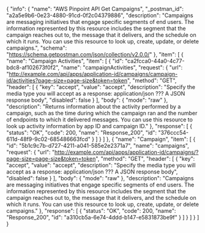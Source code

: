 {
  "info": {
    "name": "AWS Pinpoint API Get Campaigns",
    "_postman_id": "a2a5e9b6-0e23-4880-91cd-0f2c04379886",
    "description": "Campaigns are messaging initiatives that engage specific segments of end users. The information represented by this resource includes the segment that the campaign reaches out to, the message that it delivers, and the schedule on which it runs. You can use this resource to look up, create, update, or delete campaigns.",
    "schema": "https://schema.getpostman.com/json/collection/v2.0.0/"
  },
  "item": [
    {
      "name": "Campaign Activities",
      "item": [
        {
          "id": "ca2fcca0-44a0-4c77-bdc8-af102673f0f2",
          "name": "campaignActivities",
          "request": {
            "url": "http://example.com/api/apps/application-id/campaigns/campaign-id/activities?page-size=page-size&token=token",
            "method": "GET",
            "header": [
              {
                "key": "accept",
                "value": "accept",
                "description": "Specify the media type you will accept as a response:  application/json ??? A JSON response body",
                "disabled": false
              }
            ],
            "body": {
              "mode": "raw"
            },
            "description": "Returns information about the activity performed by a campaign, such as the time during which the campaign ran and the number of endpoints to which it delivered messages. You can use this resource to look up activity information by app ID and campaign ID."
          },
          "response": [
            {
              "status": "OK",
              "code": 200,
              "name": "Response_200",
              "id": "376ccc54-611d-48f9-9c02-685486663fcd"
            }
          ]
        }
      ]
    },
    {
      "name": "Campaign",
      "item": [
        {
          "id": "5b1c9c7b-d727-4211-a041-585e2e2371a7",
          "name": "campaigns",
          "request": {
            "url": "http://example.com/api/apps/application-id/campaigns/?page-size=page-size&token=token",
            "method": "GET",
            "header": [
              {
                "key": "accept",
                "value": "accept",
                "description": "Specify the media type you will accept as a response:  application/json ??? A JSON response body",
                "disabled": false
              }
            ],
            "body": {
              "mode": "raw"
            },
            "description": "Campaigns are messaging initiatives that engage specific segments of end users. The information represented by this resource includes the segment that the campaign reaches out to, the message that it delivers, and the schedule on which it runs. You can use this resource to look up, create, update, or delete campaigns."
          },
          "response": [
            {
              "status": "OK",
              "code": 200,
              "name": "Response_200",
              "id": "a310cb5a-6e74-4ddd-b147-e5831873be9f"
            }
          ]
        }
      ]
    }
  ]
}